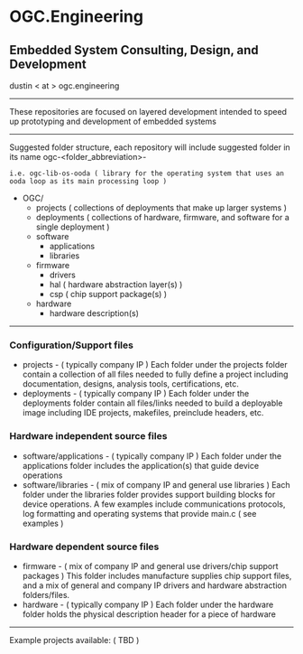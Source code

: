 # OGC.Engineering
## Embedded System Consulting, Design, and Development

dustin < at > ogc.engineering

---
These repositories are focused on layered development intended to speed up prototyping and development of embedded systems

---
Suggested folder structure, each repository will include suggested folder in its name ogc-<folder_abbreviation>-<name>
    
    i.e. ogc-lib-os-ooda ( library for the operating system that uses an ooda loop as its main processing loop )
- OGC/
    - projects ( collections of deployments that make up larger systems )
    - deployments ( collections of hardware, firmware, and software for a single deployment )
    - software
        - applications
        - libraries
    - firmware
        - drivers
        - hal ( hardware abstraction layer(s) )
        - csp ( chip support package(s) )
    - hardware
        - hardware description(s)
---

### Configuration/Support files
- projects - ( typically company IP ) Each folder under the projects folder contain a collection of all files needed to fully define a project including documentation, designs, analysis tools, certifications, etc.
- deployments - ( typically company IP ) Each folder under the deployments folder contain all files/links needed to build a deployable image including IDE projects, makefiles, preinclude headers, etc.

### Hardware independent source files
- software/applications - ( typically company IP ) Each folder under the applications folder includes the application(s) that guide device operations
- software/libraries - ( mix of company IP and general use libraries ) Each folder under the libraries folder provides support building blocks for device operations.  A few examples include communications protocols, log formatting and operating systems that provide main.c ( see examples )

### Hardware dependent source files
- firmware - ( mix of company IP and general use drivers/chip support packages ) This folder includes manufacture supplies chip support files, and a mix of general and company IP drivers and hardware abstraction folders/files.
- hardware - ( typically company IP ) Each folder under the hardware folder holds the physical description header for a piece of hardware
---

Example projects available: ( TBD )
